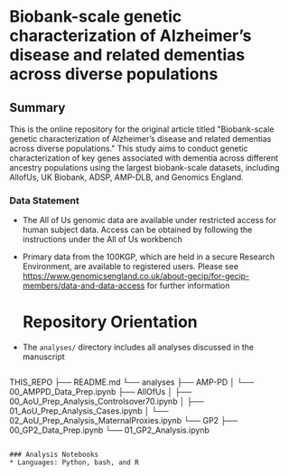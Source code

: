 # Biobank-scale genetic characterization of Alzheimer’s disease and related dementias across diverse populations
## Summary
This is the online repository for the original article titled "Biobank-scale genetic characterization of Alzheimer’s disease and related dementias across diverse populations." This study aims to conduct genetic characterization of key genes associated with dementia across different ancestry populations using the largest biobank-scale datasets, including AllofUs, UK Biobank, ADSP, AMP-DLB, and Genomics England.
### Data Statement 
* The All of Us genomic data are available under restricted access for human subject data. Access can be obtained by following the instructions under the All of Us workbench
* Primary data from the 100KGP, which are held in a secure Research Environment, are available to registered users. Please see https://www.genomicsengland.co.uk/about-gecip/for-gecip-members/data-and-data-access for further information

  # Repository Orientation 
- The `analyses/` directory includes all analyses discussed in the manuscript
  
  ```
THIS_REPO
├── README.md
└── analyses
    ├── AMP-PD
    │   └── 00_AMPPD_Data_Prep.ipynb
    ├── AllOfUs
    │   ├── 00_AoU_Prep_Analysis_Controlsover70.ipynb
    │   ├── 01_AoU_Prep_Analysis_Cases.ipynb
    │   └── 02_AoU_Prep_Analysis_MaternalProxies.ipynb
    └── GP2
        ├── 00_GP2_Data_Prep.ipynb
        └── 01_GP2_Analysis.ipynb
```

### Analysis Notebooks
* Languages: Python, bash, and R

